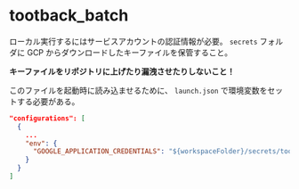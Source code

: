 # tootback_batch

ローカル実行するにはサービスアカウントの認証情報が必要。 `secrets` フォルダに GCP からダウンロードしたキーファイルを保管すること。

**キーファイルをリポジトリに上げたり漏洩させたりしないこと！**

このファイルを起動時に読み込ませるために、 `launch.json` で環境変数をセットする必要がある。

```json
"configurations": [
  {
    ...
    "env": {
      "GOOGLE_APPLICATION_CREDENTIALS": "${workspaceFolder}/secrets/tootback-serviceAccount.json",
    }
  }
]
```
